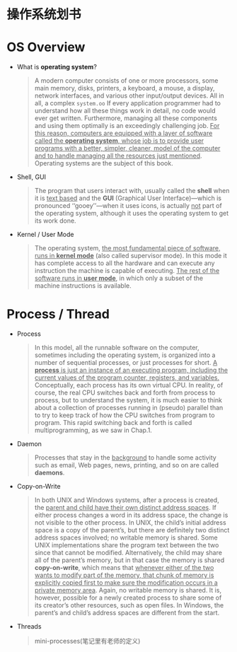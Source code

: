 # 操作系统划书

# OS Overview

* What is **operating system**?

  > A modern computer consists of one or more processors, some main memory, disks, printers, a keyboard, a mouse, a display, network interfaces, and various other input/output devices. All in all, a complex `system.oo` If every application programmer had to understand how all these things work in detail, no code would ever get written. Furthermore, managing all these components and using them optimally is an exceedingly challenging job. <u>For this reason, computers are equipped with a layer of software called the **operating system**, whose job is to provide user programs with a better, simpler, cleaner, model of the computer and to handle managing all the resources just mentioned</u>. Operating systems are the subject of this book.

* Shell, GUI

  > The program that users interact with, usually called the **shell** when it is <u>text based</u> and the **GUI** (Graphical User Interface)—which is pronounced ‘‘gooey’’—when it uses icons, is actually <u>not</u> part of the operating system, although it uses the operating system to get its work done.

* Kernel / User Mode

  > The operating system, <u>the most fundamental piece of software, runs in **kernel mode**</u> (also called supervisor mode). In this mode it has complete access to all the hardware and can execute any instruction the machine is capable of executing. <u>The rest of the software runs in **user mode**</u>, in which only a subset of the machine instructions is available. 

# Process /  Thread

* Process

  > In this model, all the runnable software on the computer, sometimes including the operating system, is organized into a number of sequential processes, or just processes for short. <u>A **process** is just an instance of an executing program, including the current values of the program counter, registers, and variables.</u> Conceptually, each process has its own virtual CPU. In reality, of course, the real CPU switches back and forth from process to process, but to understand the system, it is much easier to think about a collection of processes running in (pseudo) parallel than to try to keep track of how the CPU switches from program to program. This rapid switching back and forth is called multiprogramming, as we saw in Chap.1.

* Daemon

  > Processes that stay in the <u>background</u> to handle some activity such as email, Web pages, news, printing, and so on are called **daemons**.

* Copy-on-Write

  > In both UNIX and Windows systems, after a process is created, the <u>parent and child have their own distinct address spaces</u>. If either process changes a word in its address space, the change is not visible to the other process. In UNIX, the child’s initial address space is a copy of the parent’s, but there are definitely two distinct address spaces involved; no writable memory is shared. Some UNIX implementations share the program text between the two since that cannot be modified. Alternatively, the child may share all of the parent’s memory, but in that case the memory is shared **copy-on-write**, which means that <u>whenever either of the two wants to modify part of the memory, that chunk of memory is explicitly copied first to make sure the modification occurs in a private memory area</u>. Again, no writable memory is shared. It is, however, possible for a newly created process to share some of its creator’s other resources, such as open files. In Windows, the parent’s and child’s address spaces are different from the start.

* Threads

  > mini-processes(笔记里有老师的定义)